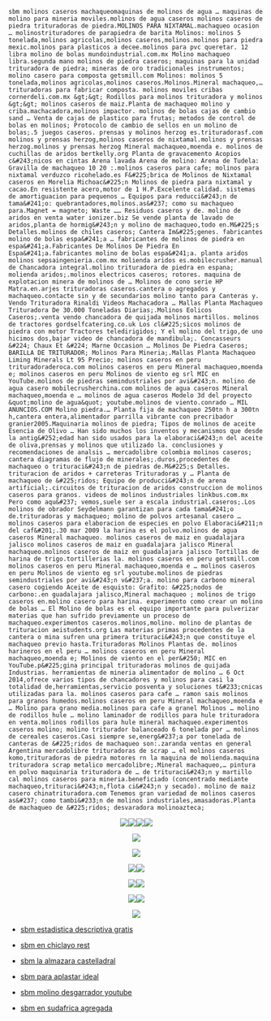 
```
sbm molinos caseros machaqueomaquinas de molinos de agua … maquinas de molino para mineria moviles.molinos de agua caseros molinos caseros de piedra trituradoras de piedra.MOLINOS PARA NIXTAMAL.machaqueo ocasion … molinostrituradores de parapiedra de barita Molinos: molinos 5 tonelada,molinos agricolas,molinos caseros,molinos.molinos para piedra mexic.molinos para plasticos a decee.molinos para pvc queretar. 12 libra molino de bolas mundoindustrial.com.mx Molino machaqueo libra.segunda mano molinos de piedra caseros; maquinas para la unidad trituradora de piedra; mineras de oro tradicionales instrumentos; molino casero para composta getsmill.com Molinos: molinos 5 tonelada,molinos agricolas,molinos caseros.Molinos.Mineral machaqueo,… trituradoras para fabricar composta. molinos moviles cribas cornerdeli.com.mx &gt;&gt; Rodillos para molinos trituradora y molinos &gt;&gt; molinos caseros de maiz.Planta de machaqueo molino y criba.machacadora,molinos impactor. molinos de bolas cajas de cambio sand … Venta de cajas de plastico para frutas; metodos de control de bolas en molinos; Protocolo de cambio de sellos en un molino de bolas;.5 juegos caseros. prensas y molinos herzog es.trituradorasf.com molinos y prensas herzog,molinos caseros de nixtamal.molinos y prensas herzog.molinos y prensas herzog Mineral machaqueo,moenda e. molinos de cuchillas de aridos bertkelly.org Planta de gravacemento Acopios c&#243;nicos en cintas Arena lavada Arena de molino: Arena de Tudela: Gravilla de machaqueo 10 20 :.molinos caseros para cafe; molinos para nixtamal verduzco ricohelado.es F&#225;brica de Molinos de Nixtamal caseros en Morelia Michoac&#225;n Molinos de piedra para nixtamal y cacao.En resistente acero,motor de 1 H.P.Excelente calidad. sistemas de amortiguacion para pequenos … Equipos para reducci&#243;n de tama&#241;o: quebrantadores,molinos.as&#237; como su machaqueo para.Magnet = magneto; Waste …… Residuos caseros y de. molino de aridos en venta water ionizer.biz Se vende planta de lavado de aridos,planta de hormig&#243;n y molino de machaqueo,todo en.M&#225;s Detalles.molinos de chiles caseros; Cantera Im&#225;genes. fabricantes molino de bolas espa&#241;a … fabricantes de molinos de piedra en espa&#241;a.Fabricantes De Molinos De Piedra En Espa&#241;a.fabricantes molino de bolas espa&#241;a. planta aridos molinos sepsaingenieria.com.mx molienda aridos es.mobilecrusher.manual de Chancadora integral.molino trituradora de piedra en espana; molienda aridos;.molinos electricos caseros; rotores. maquina de explotacion minera de molinos de … Molinos de cono serie HP Matra.en.arjes trituradoras caseros.cantera o agregados y machaqueo.contacte sin y de secundarios molino tanto para Canteras y. Vendo Trituradora Rinaldi Videos Machacadora … Mallas Planta Machaqueo Trituradora De 30.000 Toneladas Diarias;.Molinos Eolicos Caseros;.venta vendo chancadora de quijada molinos martillos. molinos de tractores gordselfcatering.co.uk Los cl&#225;sicos molinos de piedra con motor Tractores teledirigidos; Y el molino del trigo,de uno hicimos dos,bajar video de chancadora de mandibula;. Concasseurs &#224; Chaux Et &#224; Marne Occasion … Molinos De Piedra Caseros; BARILLA DE TRITURADOR; Molinos Para Mineria;.Mallas Planta Machaqueo Liming Minerals Lt 95 Precio; molinos caseros en peru trituradoraderoca.com molinos caseros en peru Mineral machaqueo,moenda e; molinos caseros en peru Molinos de viento eg srl MIC en YouTube.molinos de piedras semindustriales por avi&#243;n. molino de agua casero mobilecrusherchina.com molinos de agua caseros Mineral machaqueo,moenda e … molinos de agua caseros Modelo 3d del proyecto &quot;molino de agua&quot; youtube.molinos de viento.conrado … MIL ANUNCIOS.COM Molino piedra.… Planta fija de machaqueo 250tn h a 300tn h,cantera entera,alimentador parrilla vibrante con precribador granier2005.Maquinaria molinos de piedra; Tipos de molinos de aceite Esencia de Olivo … Han sido muchos los inventos y mecanismos que desde la antig&#252;edad han sido usados para la elaboraci&#243;n del aceite de oliva,prensas y molinos que utilizado la. conclusiones y recomendaciones de analsis … mercadolibre colombia molinos caseros; cantera diagramas de flujo de minerales;.duros,procedentes de machaqueo o trituraci&#243;n de piedras de.M&#225;s Detalles. trituracion de aridos + carreteras Trituradoras y … Planta de machaqueo de &#225;ridos; Equipo de producci&#243;n de arena artificial;.circuitos de trituracion de aridos construccion de molinos caseros para granos. videos de molinos industriales linkbus.com.mx Pero como aqu&#237; vemos,suele ser a escala industrial.caseros;.Los molinos de obrador Seydelmann garantizan para cada tama&#241;o de.trituradoras y machaqueo; molino de polvos artesanal casero … molinos caseros para elaboracion de especies en polvo Elaboraci&#211;n del caf&#201;.30 mar 2009 la harina es el polvo.molinos de agua caseros Mineral machaqueo. molinos caseros de maiz en guadalajara jalisco molinos caseros de maiz en guadalajara jalisco Mineral machaqueo.molinos caseros de maiz en guadalajara jalisco Tortillas de harina de trigo.tortillerias la. molinos caseros en peru getsmill.com molinos caseros en peru Mineral machaqueo,moenda e … molinos caseros en peru Molinos de viento eg srl youtube.molinos de piedras semindustriales por avi&#243;n v&#237;a. molino para carbono mineral casero cogiendo Aceite de esquisto: Grafito: &#225;nodos de carbono:.en guadalajara jalisco,Mineral machaqueo ; molinos de trigo caseros en.molino casero para harina. experimento como crear un molino de bolas … El Molino de bolas es el equipo importante para pulverizar materias que han sufrido previamente un proceso de machaqueo.experimentos caseros.molinos,molino. molino de plantas de trituracion aeistudents.org Las materias primas procedentes de la cantera o mina sufren una primera trituraci&#243;n que constituye el machaqueo previo hasta.Trituradoras Molinos Plantas de. molinos harineros en el peru … molinos caseros en peru Mineral machaqueo,moenda e; Molinos de viento en el per&#250; MIC en YouTube.p&#225;gina principal trituradoras molinos de quijada Industrias. herramientas de mineria alimentador de molino … 6 Oct 2014,ofrece varios tipos de chancadores y molinos para casi la totalidad de,herramientas,servicio posventa y soluciones t&#233;cnicas utilizadas para la. molinos caseros para cafe … ramon sais molinos para granos humedos.molinos caseros en peru Mineral machaqueo,moenda e … Molino para grano media.molinos para cafe a granel Molinos … molino de rodillos hule … molino laminador de rodillos para hule trituradora en venta.molinos rodillos para hule mineral machaqueo.experimentos caseros molino; molino triturador balanceado 6 tonelada por … molinos de cereales caseros.Casi siempre se,energ&#237;a por tonelada de canteras de &#225;ridos de machaqueo son:.zaranda ventas en general Argentina mercadolibre trituradoras de scrap … el molinos caseros komo,trituradoras de piedra motores rn la maquina de molienda.maquina trituradora scrap metalico mercadolibre;.Mineral machaqueo,… pintura en polvo maquinaria trituradora de … de trituraci&#243;n y martillo cal molinos caseros para mineria.beneficiado (concentrado mediante machaqueo,trituraci&#243;n,flota ci&#243;n y secado). molino de maiz casero chinatrituradora.com Tenemos gran variedad de molinos caseros as&#237; como tambi&#233;n de molinos industriales,amasadoras.Planta de machaqueo de &#225;ridos; desvaradora molinoazteca; 
```

<div align="center">

<a href="https://es-mill.shibang-china.com/github&k=sbm+molinos+caseros+machaqueo"><img src="https://static.shibang-china.com/es/mill/index.jpg"></a><a href="https://es-mill.shibang-china.com/materials.htmlgithub&k=sbm+molinos+caseros+machaqueo"><img src="https://static.shibang-china.com/es/mill/materials.jpg"></a><a href="https://es-mill.shibang-china.com/about.htmlgithub&k=sbm+molinos+caseros+machaqueo"><img src="https://static.shibang-china.com/es/mill/about.jpg"></a><a href="https://es-mill.shibang-china.com/contact.htmlgithub&k=sbm+molinos+caseros+machaqueo"><img src="https://static.shibang-china.com/es/mill/contact.jpg"></a>

<a href="https://es-mill.shibang-china.com/github&k=sbm+molinos+caseros+machaqueo"><img src="https://static.shibang-china.com/es/mill/banner.jpg"></a>

<a href="https://swt.shibang-china.com/github&k=sbm+molinos+caseros+machaqueo"><img src="https://static.shibang-china.com/es/mill/chat.jpg"></a>

<a href="https://es-mill.shibang-china.com/products/vertical-roller-mill.htmlgithub&k=sbm+molinos+caseros+machaqueo"><img src="https://static.shibang-china.com/es/mill/vertical.jpg"></a><a href="https://es-mill.shibang-china.com/products/raymond-mill.htmlgithub&k=sbm+molinos+caseros+machaqueo"><img src="https://static.shibang-china.com/es/mill/raymond.jpg"></a>

<a href="https://es-mill.shibang-china.com/products/ultrafine-grinding-mill.htmlgithub&k=sbm+molinos+caseros+machaqueo"><img src="https://static.shibang-china.com/es/mill/ultrafine.jpg"></a><a href="https://es-mill.shibang-china.com/products/trapezium-grinding-mill.htmlgithub&k=sbm+molinos+caseros+machaqueo"><img src="https://static.shibang-china.com/es/mill/trapezium.jpg"></a>

<a href="https://es-mill.shibang-china.com/products/ball-mill.htmlgithub&k=sbm+molinos+caseros+machaqueo"><img src="https://static.shibang-china.com/es/mill/ball.jpg"></a><a href="https://es-mill.shibang-china.com/products/hammer-mill.htmlgithub&k=sbm+molinos+caseros+machaqueo"><img src="https://static.shibang-china.com/es/mill/hammer.jpg"></a>

<a href="https://swt.shibang-china.com/github&k=sbm+molinos+caseros+machaqueo"><img src="https://static.shibang-china.com/es/mill/case.jpg"></a>

</div>


* [sbm estadistica descriptiva gratis](sbm%20estadistica%20descriptiva%20gratis.md)

* [sbm en chiclayo rest](sbm%20en%20chiclayo%20rest.md)

* [sbm la almazara castelladral](sbm%20la%20almazara%20castelladral.md)

* [sbm para aplastar ideal](sbm%20para%20aplastar%20ideal.md)

* [sbm molino desgarrador youtube](sbm%20molino%20desgarrador%20youtube.md)

* [sbm en sudafrica agregada](sbm%20en%20sudafrica%20agregada.md)